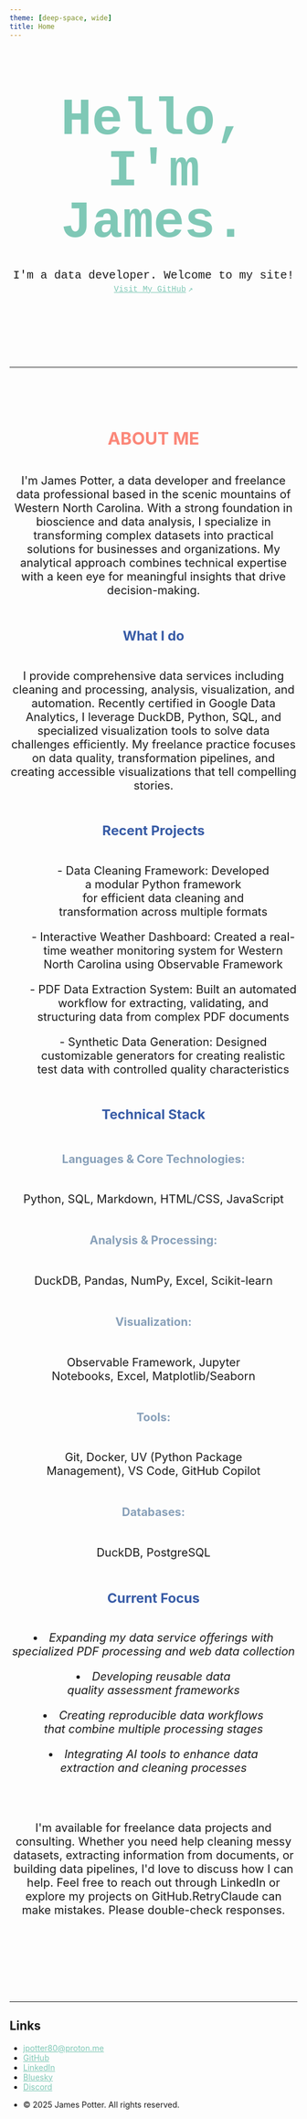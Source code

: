 ```yaml
---
theme: [deep-space, wide]
title: Home
---
```


<div class="hero">
  <h1>Hello,<br> I'm James.</h1>
  <h2>I'm a data developer. Welcome to my site!</h2>
  <a href="https://github.com/jpotter80">Visit My GitHub<span style="display: inline-block; margin-left: 0.25rem;">↗︎</span></a>
</div>

---

<div class=content>
<div>
    <h2 class="major" style="color: #fb8779;">ABOUT ME</h2>
</div>

<div>
    <p>I'm James Potter, a data developer and freelance data professional based in the scenic mountains of Western North Carolina. With a strong foundation in bioscience and data analysis, I specialize in transforming complex datasets into practical solutions for businesses and organizations. My analytical approach combines technical expertise with a keen eye for meaningful insights that drive decision-making.</p>
</div>

<div>
    <h3 class="minor">What I do</h3>
</div>

<div>
    <p>I provide comprehensive data services including cleaning and processing, analysis, visualization, and automation. Recently certified in Google Data Analytics, I leverage DuckDB, Python, SQL, and specialized visualization tools to solve data challenges efficiently. My freelance practice focuses on data quality, transformation pipelines, and creating accessible visualizations that tell compelling stories.</p>
</div>

<div>
    <h3 class="minor">Recent Projects</h3>
</div>

<div>
    <ul>
    <p>
    - Data Cleaning Framework: Developed a modular Python framework for efficient data cleaning and transformation across multiple formats
    </p>
    <p>
    - Interactive Weather Dashboard: Created a real-time weather monitoring system for Western North Carolina using Observable Framework
    </p>
    <p>
    - PDF Data Extraction System: Built an automated workflow for extracting, validating, and structuring data from complex PDF documents
    </p>
    <p>
    - Synthetic Data Generation: Designed customizable generators for creating realistic test data with controlled quality characteristics</p>
    </ul>
</div>

<div>
    <h3 class="minor">Technical Stack</h3>
</div>

<div>
    <h4 class="minor">Languages & Core Technologies:</h4>
</div>

<div>
    <p>Python, SQL, Markdown, HTML/CSS, JavaScript</p>
</div>

<div>
    <h4 class="minor">Analysis & Processing:</h4>
</div>

<div>
    <p>DuckDB, Pandas, NumPy, Excel, Scikit-learn</p>
</div>

<div>
    <h4 class="minor">Visualization:</h4>
</div>

<div>
    <p>Observable Framework, Jupyter Notebooks, Excel, Matplotlib/Seaborn</p>
</div>

<div>
    <h4 class="minor">Tools:</h4>
</div>

<div>
    <p>Git, Docker, UV (Python Package Management), VS Code, GitHub Copilot</p>
</div>

<div>
    <h4 class="minor">Databases:</h4>
</div>

<div>
    <p>DuckDB, PostgreSQL</p>
</div>

<div>
    <h3 class="minor">Current Focus</h3>
</div>

<div>
    <p>
      <li><i>Expanding my data service offerings with specialized PDF processing and web data collection</i></li>
    </p>
    <p>
      <li><i>Developing reusable data quality assessment frameworks</i></li>
    </p>
    <p>
      <li><i>Creating reproducible data workflows that combine multiple processing stages</i></li>
    </p>
    <p>
      <li><i>Integrating AI tools to enhance data extraction and cleaning processes</i></li>
    </p>  
</div>

---

<div>
    <p>I'm available for freelance data projects and consulting. Whether you need help cleaning messy datasets, extracting information from documents, or building data pipelines, I'd love to discuss how I can help. Feel free to reach out through LinkedIn or explore my projects on GitHub.RetryClaude can make mistakes. Please double-check responses.</p>
</div>

<div>
</div>
</div>

---

## Links

<!-- Footer -->
<div class="footer">
    <ul class="contact">
        <li class="icon solid fa-envelope"><a href="mailto:jpotter80@proton.me">jpotter80@proton.me</a></li>
        <li class="icon brands fa-github"><a href="https://github.com/jpotter80">GitHub</a></li>
        <li class="icon brands fa-linkedin"><a href="https://www.linkedin.com/in/jpotter80/">LinkedIn</a></li>
        <li class="icon brands fa-bluesky"><a href="https://bsky.app/profile/jpotter.xyz">Bluesky</a></li>
        <li class="icon brands fa-discord"><a href="https://discord.com/channels/@jpotter.xyz">Discord</a></li>
    </ul>
    <ul class="copyright">
        <li>&copy; 2025 James Potter. All rights reserved.</li>
    </ul>

<style>

.hero {
  display: flex;
  flex-direction: column;
  align-items: center;
  font-family: Consolas, Menlo, Monaco, 'Courier New', monospace;
  margin: 4rem 0 8rem;
  text-wrap: balance;
  text-align: center;
}

.hero h1 {
  margin: 1rem 0;
  padding: 1rem 0;
  max-width: none;
  font-size: 14vw;
  font-weight: 900;
  line-height: 1;
  color: #7fc8b6;
}

.hero h2 {
  margin: 0;
  max-width: 34em;
  font-size: 20px;
  font-style: initial;
  font-weight: 500;
  line-height: 1.5;
  color: var(--theme-foreground-muted);
}

.content  {
  text-align: center;
  display: flex;
  flex-direction: column;
  align-items: center;
  margin: 4rem 0 8rem;
  font-size: 20px;
  text-wrap: balance;
  color: var(--theme-foreground-muted);
}

h3.minor {
  color: #375ba6;
}

h4.minor {
  color: #88a0b9;
}

a[href] {
  color: #7fc8b6;
}


@media (min-width: 640px) {
  .hero h1 {
    font-size: 90px;
  }
}

</style>
